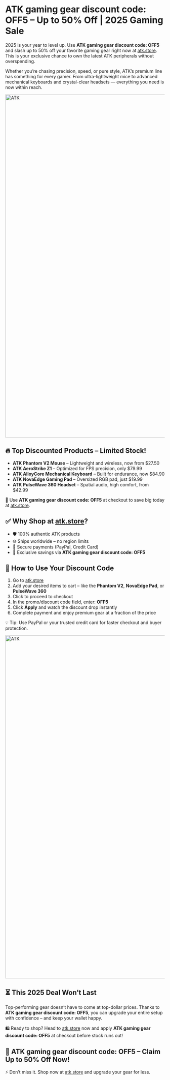 <h1>ATK gaming gear discount code: OFF5 – Up to 50% Off | 2025 Gaming Sale</h1>
<p>2025 is your year to level up. Use <strong>ATK gaming gear discount code: OFF5</strong> and slash up to 50% off your favorite gaming gear right now at <a href="https://www.atk.store/?ref=getdiscount" target="_blank">atk.store</a>. This is your exclusive chance to own the latest ATK peripherals without overspending.</p>
<p>Whether you’re chasing precision, speed, or pure style, ATK’s premium line has something for every gamer. From ultra-lightweight mice to advanced mechanical keyboards and crystal-clear headsets — everything you need is now within reach.</p>
<img src="https://images.mirror-media.xyz/publication-images/xfNG55LpjfpqjMOKGl4Ay.jpeg?height=540&width=1080" alt="ATK" width="1080">
<h2>🔥 Top Discounted Products – Limited Stock!</h2>
<ul>
<li><strong>ATK Phantom V2 Mouse</strong> – Lightweight and wireless, now from $27.50</li>
<li><strong>ATK AeroStrike Z1</strong> – Optimized for FPS precision, only $79.99</li>
<li><strong>ATK AlloyCore Mechanical Keyboard</strong> – Built for endurance, now $84.90</li>
<li><strong>ATK NovaEdge Gaming Pad</strong> – Oversized RGB pad, just $19.99</li>
<li><strong>ATK PulseWave 360 Headset</strong> – Spatial audio, high comfort, from $42.99</li>
</ul>
<p>🎯 Use <strong>ATK gaming gear discount code: OFF5</strong> at checkout to save big today at <a href="https://www.atk.store/?ref=getdiscount" target="_blank">atk.store</a>.</p>
<h2>✅ Why Shop at <a href="https://www.atk.store/?ref=getdiscount" target="_blank">atk.store</a>?</h2>
<ul>
<li>🛡️ 100% authentic ATK products</li>
<li>🌐 Ships worldwide – no region limits</li>
<li>🔐 Secure payments (PayPal, Credit Card)</li>
<li>🎁 Exclusive savings via <strong>ATK gaming gear discount code: OFF5</strong></li>
</ul>
<h2>🛒 How to Use Your Discount Code</h2>
<ol>
<li>Go to <a href="https://www.atk.store/?ref=getdiscount" target="_blank">atk.store</a></li>
<li>Add your desired items to cart – like the <strong>Phantom V2</strong>, <strong>NovaEdge Pad</strong>, or <strong>PulseWave 360</strong></li>
<li>Click to proceed to checkout</li>
<li>In the promo/discount code field, enter: <strong>OFF5</strong></li>
<li>Click <strong>Apply</strong> and watch the discount drop instantly</li>
<li>Complete payment and enjoy premium gear at a fraction of the price</li>
</ol>
<p>💡 Tip: Use PayPal or your trusted credit card for faster checkout and buyer protection.</p>
<img src="https://images.mirror-media.xyz/publication-images/qi95RlQ9WkppzJsSMtjQZ.png?height=315&width=630" alt="ATK" width="1080">
<h2>⏳ This 2025 Deal Won’t Last</h2>
<p>Top-performing gear doesn’t have to come at top-dollar prices. Thanks to <strong>ATK gaming gear discount code: OFF5</strong>, you can upgrade your entire setup with confidence – and keep your wallet happy.</p>
<p>🛍️ Ready to shop? Head to <a href="https://www.atk.store/?ref=getdiscount" target="_blank">atk.store</a> now and apply <strong>ATK gaming gear discount code: OFF5</strong> at checkout before stock runs out!</p>
<h2>🚀 ATK gaming gear discount code: OFF5 – Claim Up to 50% Off Now!</h2>
<p>⚡ Don’t miss it. Shop now at <a href="https://www.atk.store/?ref=getdiscount" target="_blank">atk.store</a> and upgrade your gear for less.</p>
</body>
</html>
